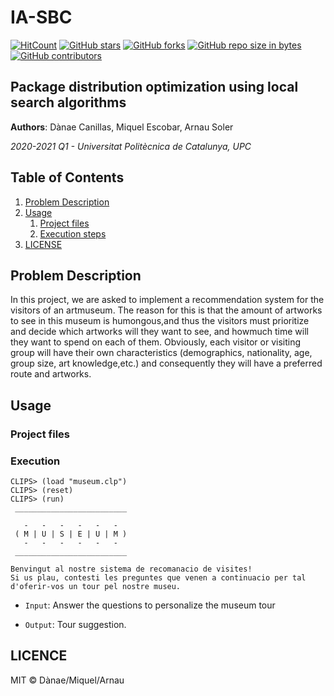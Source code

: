 # IA-SBC

[![HitCount](http://hits.dwyl.io/danaecanillas/IA-SBC.svg)](http://hits.dwyl.io/danaecanillas/IA-SBC)  [![GitHub stars](https://img.shields.io/github/stars/danaecanillas/IA-SBC.svg)](https://GitHub.com/danaecanillas/IA-SBC/stargazers/)  [![GitHub forks](https://img.shields.io/github/forks/danaecanillas/IA-SBC.svg)](https://GitHub.com/ArnauSoler/IA/network/)  [![GitHub repo size in bytes](https://img.shields.io/github/repo-size/danaecanillas/IA-SBC.svg)](https://github.com/danaecanillas/IA-SBC)  [![GitHub contributors](https://img.shields.io/github/contributors/danaecanillas/IA-SBC.svg)](https://GitHub.com/danaecanillas/IA-SBC/graphs/contributors/)  

## Package distribution optimization using local search algorithms

**Authors**: Dànae Canillas, Miquel Escobar, Arnau Soler

*2020-2021 Q1 - Universitat Politècnica de Catalunya, UPC*

## Table of Contents

1. [Problem Description](#Problem-Description)
2. [Usage](#Usage)
   1. [Project files](#Project-files)
   2. [Execution steps](#Execution-steps)
3. [LICENSE](#LICENSE)

## Problem Description
In this project, we are asked to implement a recommendation system for the visitors of an artmuseum. The reason for this is that the amount of artworks to see in this museum is humongous,and thus the visitors must prioritize and decide which artworks will they want to see, and howmuch time will they want to spend on each of them. Obviously, each visitor or visiting group will have their own characteristics (demographics, nationality, age, group size, art knowledge,etc.) and consequently they will have a preferred route and artworks.

## Usage

### Project files

### Execution
```
CLIPS> (load "museum.clp")
CLIPS> (reset)
CLIPS> (run)
 _________________________ 
                           
   -   -   -   -   -   -   
 ( M | U | S | E | U | M ) 
   -   -   -   -   -   -   
 _________________________ 

Benvingut al nostre sistema de recomanacio de visites! 
Si us plau, contesti les preguntes que venen a continuacio per tal d'oferir-vos un tour pel nostre museu.
```
* <code>Input</code>: Answer the questions to personalize the museum tour

* <code>Output</code>: Tour suggestion.

## LICENCE
MIT © Dànae/Miquel/Arnau
